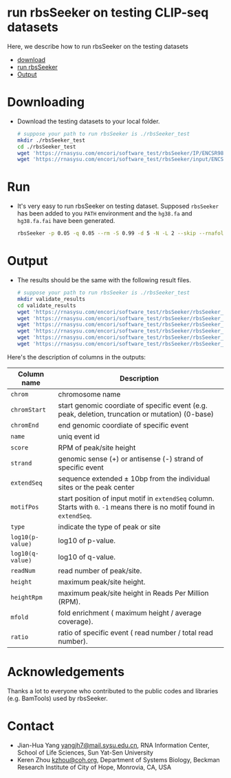 # run rbsSeeker on testing CLIP-seq datasets
Here, we describe how to run rbsSeeker on the testing datasets

- [download](#Downloading)
- [run rbsSeeker](#Run)
- [Output](#Output)

# Downloading
* Download the testing datasets to your local folder.

    ```bash
    # suppose your path to run rbsSeeker is ./rbsSeeker_test
    mkdir ./rbsSeeker_test
    cd ./rbsSeeker_test
    wget 'https://rnasysu.com/encori/software_test/rbsSeeker/IP/ENCSR987FTF-rep1.STAR.Aligned.sortedByCoord.out.bam'
    wget 'https://rnasysu.com/encori/software_test/rbsSeeker/input/ENCSR799EKA-rep1.STAR.Aligned.sortedByCoord.out.bam'
    ```

# Run
* It's very easy to run rbsSeeker on testing dataset. Supposed `rbsSeeker` has been added to you `PATH` environment and the `hg38.fa` and `hg38.fa.fai` have been generated.
    ```bash
    rbsSeeker -p 0.05 -q 0.05 --rm -S 0.99 -d 5 -N -L 2 --skip --rnafold --fa hg38.fa --fai hg38.fa.fai --treat ./ENCSR987FTF-rep1.STAR.Aligned.sortedByCoord.out.bam --control ./ENCSR799EKA-rep1.STAR.Aligned.sortedByCoord.out.bam --outdir ./ --prefix ENCSR987FTF-rep1
    ```

# Output
* The results should be the same with the following result files.

    ```bash
    # suppose your path to run rbsSeeker is ./rbsSeeker_test
    mkdir validate_results
    cd validate_results
    wget 'https://rnasysu.com/encori/software_test/rbsSeeker/rbsSeeker_output/ENCSR987FTF-repl_Insertion.bed'
    wget 'https://rnasysu.com/encori/software_test/rbsSeeker/rbsSeeker_output/ENCSR987FTF-repl_Peak.bed'
    wget 'https://rnasysu.com/encori/software_test/rbsSeeker/rbsSeeker_output/ENCSR987FTF-repl_Truncation.bed'
    wget 'https://rnasysu.com/encori/software_test/rbsSeeker/rbsSeeker_output/ENCSR987FTF-repl_Mutation.bed'
    wget 'https://rnasysu.com/encori/software_test/rbsSeeker/rbsSeeker_output/ENCSR987FTF-repl_End.bed'
    wget 'https://rnasysu.com/encori/software_test/rbsSeeker/rbsSeeker_output/ENCSR987FTF-repl_Deletion.bed'
    ```

Here's the description of columns in the outputs:

| Column name      | Description
| -----------      |----------
| `chrom`          | chromosome name
| `chromStart`     | start genomic coordiate of specific event (e.g. peak, deletion, truncation or mutation) (0-base)
| `chromEnd`       | end genomic coordiate of specific event
| `name`           | uniq event id
| `score`          | RPM of peak/site height
| `strand`         | genomic sense (+) or antisense (-) strand of specific event
| `extendSeq`      | sequence extended ± 10bp from the individual sites or the peak center
| `motifPos`       | start position of input motif in `extendSeq` column. Starts with `0`. `-1` means there is no motif found in `extendSeq`.
| `type`           | indicate the type of peak or site
| `log10(p-value)` | log10 of p-value.
| `log10(q-value)` | log10 of q-value.
| `readNum`        | read number of peak/site.
| `height`         | maximum peak/site height.
| `heightRpm`      | maximum peak/site height in Reads Per Million (RPM).
| `mfold`          | fold enrichment ( maximum height / average coverage).
| `ratio`          | ratio of specific event ( read number / total read number).

# Acknowledgements
Thanks a lot to everyone who contributed to the public codes and libraries (e.g. BamTools) used by rbsSeeker.

# Contact
* Jian-Hua Yang <yangjh7@mail.sysu.edu.cn>, RNA Information Center, School of Life Sciences, Sun Yat-Sen University<BR>
* Keren Zhou <kzhou@coh.org>, Department of Systems Biology, Beckman Research Institute of City of Hope, Monrovia, CA, USA<BR>
